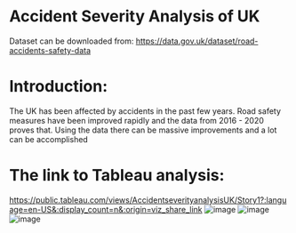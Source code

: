 # Accident Severity Analysis of UK

Dataset can be downloaded from:
https://data.gov.uk/dataset/road-accidents-safety-data

# Introduction:
The UK has been affected by accidents in the past few years. Road safety measures have been improved rapidly and the data from 2016 - 2020 proves that. Using the data there can be massive improvements and a lot can be accomplished

# The link to Tableau analysis:
https://public.tableau.com/views/AccidentseverityanalysisUK/Story1?:language=en-US&:display_count=n&:origin=viz_share_link
![image](https://user-images.githubusercontent.com/46810864/193483732-773d449d-0703-4e33-a072-f9c888d58043.png)
![image](https://user-images.githubusercontent.com/46810864/193483747-32258ccf-14ec-4997-accd-a609b307ddca.png)
![image](https://user-images.githubusercontent.com/46810864/193483768-22c53cb0-842f-49e5-8e88-1864a69d284e.png)
